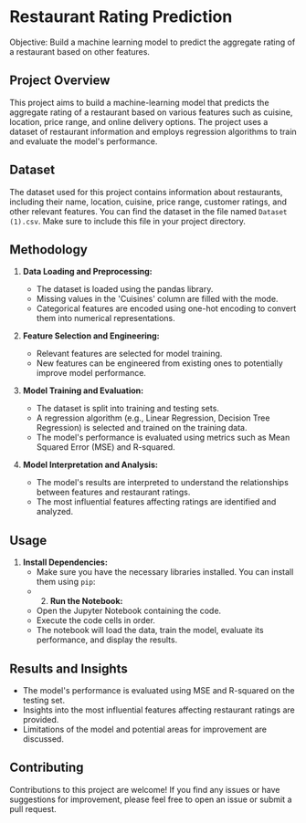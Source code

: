 # Restaurant Rating Prediction
Objective: Build a machine learning model to predict the aggregate rating of a restaurant based on other features.



## Project Overview

This project aims to build a machine-learning model that predicts the aggregate rating of a restaurant based on various features such as cuisine, location, price range, and online delivery options. The project uses a dataset of restaurant information and employs regression algorithms to train and evaluate the model's performance.

## Dataset

The dataset used for this project contains information about restaurants, including their name, location, cuisine, price range, customer ratings, and other relevant features. You can find the dataset in the file named `Dataset (1).csv`. Make sure to include this file in your project directory.

## Methodology

1. **Data Loading and Preprocessing:**
    - The dataset is loaded using the pandas library.
    - Missing values in the 'Cuisines' column are filled with the mode.
    - Categorical features are encoded using one-hot encoding to convert them into numerical representations.

2. **Feature Selection and Engineering:**
    - Relevant features are selected for model training.
    - New features can be engineered from existing ones to potentially improve model performance.

3. **Model Training and Evaluation:**
    - The dataset is split into training and testing sets.
    - A regression algorithm (e.g., Linear Regression, Decision Tree Regression) is selected and trained on the training data.
    - The model's performance is evaluated using metrics such as Mean Squared Error (MSE) and R-squared.

4. **Model Interpretation and Analysis:**
    - The model's results are interpreted to understand the relationships between features and restaurant ratings.
    - The most influential features affecting ratings are identified and analyzed.

## Usage

1. **Install Dependencies:**
    - Make sure you have the necessary libraries installed. You can install them using `pip`:
    - 2. **Run the Notebook:**
    - Open the Jupyter Notebook containing the code.
    - Execute the code cells in order.
    - The notebook will load the data, train the model, evaluate its performance, and display the results.

## Results and Insights

- The model's performance is evaluated using MSE and R-squared on the testing set.
- Insights into the most influential features affecting restaurant ratings are provided.
- Limitations of the model and potential areas for improvement are discussed.


## Contributing

Contributions to this project are welcome! If you find any issues or have suggestions for improvement, please feel free to open an issue or submit a pull request.


